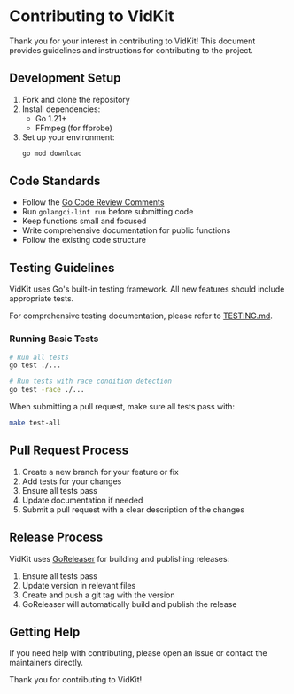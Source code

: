 # Contributing to VidKit

Thank you for your interest in contributing to VidKit! This document provides guidelines and instructions for contributing to the project.

## Development Setup

1. Fork and clone the repository
2. Install dependencies:
   - Go 1.21+
   - FFmpeg (for ffprobe)
3. Set up your environment:
   ```bash
   go mod download
   ```

## Code Standards

- Follow the [Go Code Review Comments](https://github.com/golang/go/wiki/CodeReviewComments)
- Run `golangci-lint run` before submitting code
- Keep functions small and focused
- Write comprehensive documentation for public functions
- Follow the existing code structure

## Testing Guidelines

VidKit uses Go's built-in testing framework. All new features should include appropriate tests.

For comprehensive testing documentation, please refer to [TESTING.md](TESTING.md).

### Running Basic Tests

```bash
# Run all tests
go test ./...

# Run tests with race condition detection
go test -race ./...
```

When submitting a pull request, make sure all tests pass with:

```bash
make test-all
```

## Pull Request Process

1. Create a new branch for your feature or fix
2. Add tests for your changes
3. Ensure all tests pass
4. Update documentation if needed
5. Submit a pull request with a clear description of the changes

## Release Process

VidKit uses [GoReleaser](https://goreleaser.com/) for building and publishing releases:

1. Ensure all tests pass
2. Update version in relevant files
3. Create and push a git tag with the version
4. GoReleaser will automatically build and publish the release

## Getting Help

If you need help with contributing, please open an issue or contact the maintainers directly.

Thank you for contributing to VidKit!
